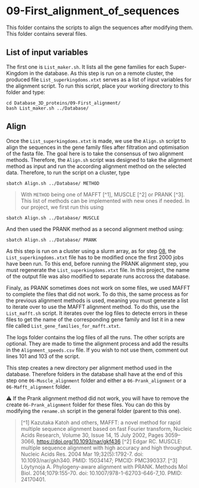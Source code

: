 # 09-First_alignment_of_sequences

This folder contains the scripts to align the sequences after modifying them. This folder contains several files.

## List of input variables

The first one is `List_maker.sh`. It lists all the gene families for each Super-Kingdom in the database. As this step is run on a remote cluster, the produced file `List_superkingdoms.xtxt` serves as a list of input variables for the alignment script. To run this script, place your working directory to this folder and type:
```
cd Database_3D_proteins/09-First_alignment/
bash List_maker.sh ../Database/
```

## Align

Once the `List_superkingdoms.xtxt` is made, we use the `Align.sh` script to align the sequences in the gene family files after filtration and optimisation of the fasta file.
The goal here is to take the consensus of two alignment methods. Therefore, the `Align.sh` script was designed to take the alignment method as input and run the according alignment method on the selected data. Therefore, to run the script on a cluster, type
```
sbatch Align.sh ../Database/ METHOD
```
> With `METHOD` being one of MAFFT [^1], MUSCLE [^2] or PRANK [^3]. This list of methods can be implemented with new ones if needed.
In our project, we first run this using 
```
sbatch Align.sh ../Database/ MUSCLE
```
And then used the PRANK method as a second alignment method using:
```
sbatch Align.sh ../Database/ PRANK
```
As this step is run on a cluster using a slurm array, as for step [08](../08-Filtering_similar_sequences/README.md), the `List_superkingdoms.xtxt` file has to be modified once the first 2000 jobs have been run. To this end, before running the PRANK alignment step, you must regenerate the `List_superkingdoms.xtxt` file.
In this project, the name of the output file was also modified to separate runs accross the database.

Finaly, as PRANK sometimes does not work on some files, we used MAFFT to complete the files that did not work. To do this, the same process as for the previous alignment methods is used, meaning you must generate a list to iterate over to use the MAFFT alignment method.
To do this, use the `List_mafft.sh` script. It iterates over the log files to detecte errors in these files to get the name of the corresponding gene family and list it in a new file called `List_gene_families_for_mafft.xtxt`. 

The logs folder contains the log files of all the runs.
The other scripts are optional. They are made to time the alignment process and add the results in the `Alignment_speeds.csv` file. If you wish to not use them, comment out lines 101 and 103 of the script.

This step creates a new directory per alignment method used in the database. Therefore folders in the database shall have at the end of this step one `06-Muscle_alignment` folder and either a `06-Prank_alignment` or a `06-Mafft_alignment` folder.

:warning: If the Prank alignment method did not work, you will have to remove the create `06-Prank_alignment` folder for these files. You can do this by modifying the `rename.sh` script in the general folder (parent to this one).



> [^1] Kazutaka Katoh and others, MAFFT: a novel method for rapid multiple sequence alignment based on fast Fourier transform, Nucleic Acids Research, Volume 30, Issue 14, 15 July 2002, Pages 3059–3066, https://doi.org/10.1093/nar/gkf436
> [^2] Edgar RC. MUSCLE: multiple sequence alignment with high accuracy and high throughput. Nucleic Acids Res. 2004 Mar 19;32(5):1792-7. doi: 10.1093/nar/gkh340. PMID: 15034147; PMCID: PMC390337.
> [^3] Löytynoja A. Phylogeny-aware alignment with PRANK. Methods Mol Biol. 2014;1079:155-70. doi: 10.1007/978-1-62703-646-7_10. PMID: 24170401.
